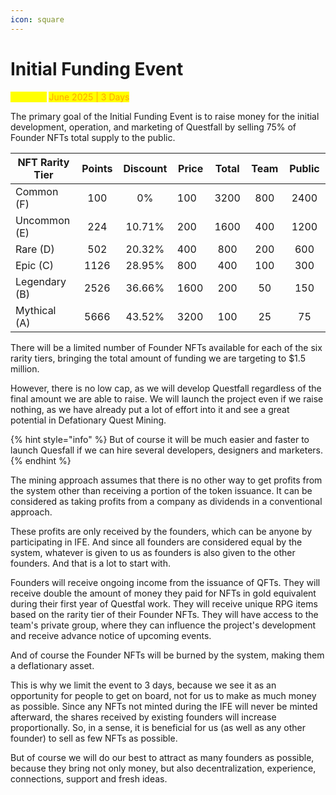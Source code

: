 ```yaml
---
icon: square
---
```


# Initial Funding Event

<mark style="color:yellow;">Planned:</mark> <mark style="color:orange;">June 2025 | 3 Days</mark>

The primary goal of the Initial Funding Event is to raise money for the initial development, operation, and marketing of Questfall by selling 75% of Founder NFTs total supply to the public.&#x20;

<table><thead><tr><th width="164">NFT Rarity Tier</th><th width="81" align="center">Points</th><th width="99" align="center">Discount</th><th width="81">Price</th><th width="89" align="center">Total</th><th width="77" align="center">Team</th><th width="123" align="center">Public</th></tr></thead><tbody><tr><td>Common (F)</td><td align="center">100</td><td align="center">0%</td><td>100</td><td align="center">3200</td><td align="center">800</td><td align="center">2400</td></tr><tr><td>Uncommon (E)</td><td align="center">224</td><td align="center">10.71%</td><td>200</td><td align="center">1600</td><td align="center">400</td><td align="center">1200</td></tr><tr><td>Rare (D)</td><td align="center">502</td><td align="center">20.32%</td><td>400</td><td align="center">800</td><td align="center">200</td><td align="center">600</td></tr><tr><td>Epic (C)</td><td align="center">1126</td><td align="center">28.95%</td><td>800</td><td align="center">400</td><td align="center">100</td><td align="center">300</td></tr><tr><td>Legendary (B)</td><td align="center">2526</td><td align="center">36.66%</td><td>1600</td><td align="center">200</td><td align="center">50</td><td align="center">150</td></tr><tr><td>Mythical (A)</td><td align="center">5666</td><td align="center">43.52%</td><td>3200</td><td align="center">100</td><td align="center">25</td><td align="center">75</td></tr></tbody></table>

There will be a limited number of Founder NFTs available for each of the six rarity tiers, bringing the total amount of funding we are targeting to $1.5 million.

However, there is no low cap, as we will develop Questfall regardless of the final amount we are able to raise. We will launch the project even if we raise nothing, as we have already put a lot of effort into it and see a great potential in Defationary Quest Mining.&#x20;

{% hint style="info" %}
But of course it will be much easier and faster to launch Quesfall if we can hire several developers, designers and marketers.
{% endhint %}

The mining approach assumes that there is no other way to get profits from the system other than receiving a portion of the token issuance. It can be considered as taking profits from a company as dividends in a conventional approach.&#x20;

These profits are only received by the founders, which can be anyone by participating in IFE. And since all founders are considered equal by the system, whatever is given to us as founders is also given to the other founders. And that is a lot to start with.

Founders will receive ongoing income from the issuance of QFTs. They will receive double the amount of money they paid for NFTs in gold equivalent during their first year of Questfal work. They will receive unique RPG items based on the rarity tier of their Founder NFTs. They will have access to the team's private group, where they can influence the project's development and receive advance notice of upcoming events.

And of course the Founder NFTs will be burned by the system, making them a deflationary asset.

This is why we limit the event to 3 days, because we see it as an opportunity for people to get on board, not for us to make as much money as possible. Since any NFTs not minted during the IFE will never be minted afterward, the shares received by existing founders will increase proportionally. So, in a sense, it is beneficial for us (as well as any other founder) to sell as few NFTs as possible.

But of course we will do our best to attract as many founders as possible, because they bring not only money, but also decentralization, experience, connections, support and fresh ideas.
